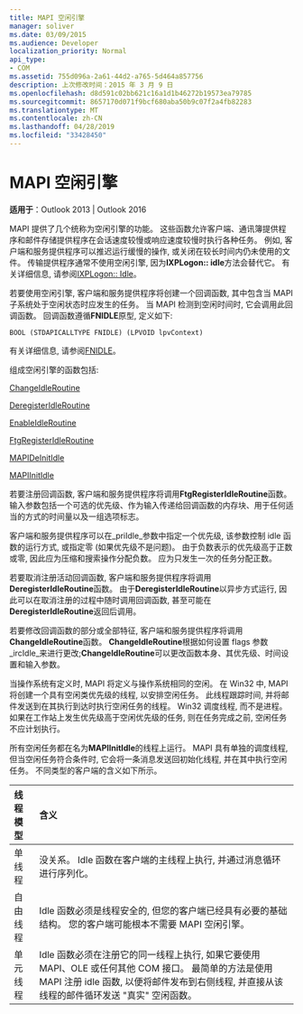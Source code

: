 ```yaml
---
title: MAPI 空闲引擎
manager: soliver
ms.date: 03/09/2015
ms.audience: Developer
localization_priority: Normal
api_type:
- COM
ms.assetid: 755d096a-2a61-44d2-a765-5d464a857756
description: 上次修改时间：2015 年 3 月 9 日
ms.openlocfilehash: d8d591c02bb621c16a1d1b46272b19573ea79785
ms.sourcegitcommit: 8657170d071f9bcf680aba50b9c07f2a4fb82283
ms.translationtype: MT
ms.contentlocale: zh-CN
ms.lasthandoff: 04/28/2019
ms.locfileid: "33428450"
---
```

# <a name="mapi-idle-engine"></a>MAPI 空闲引擎

  
  
**适用于**：Outlook 2013 | Outlook 2016 
  
MAPI 提供了几个统称为空闲引擎的功能。 这些函数允许客户端、通讯簿提供程序和邮件存储提供程序在会话速度较慢或响应速度较慢时执行各种任务。 例如, 客户端和服务提供程序可以推迟运行缓慢的操作, 或关闭在较长时间内仍未使用的文件。 传输提供程序通常不使用空闲引擎, 因为**IXPLogon:: idle**方法会替代它。 有关详细信息, 请参阅[IXPLogon:: Idle](ixplogon-idle.md)。
  
若要使用空闲引擎, 客户端和服务提供程序将创建一个回调函数, 其中包含当 MAPI 子系统处于空闲状态时应发生的任务。 当 MAPI 检测到空闲时间时, 它会调用此回调函数。 回调函数遵循**FNIDLE**原型, 定义如下: 
  
 `BOOL (STDAPICALLTYPE FNIDLE) (LPVOID lpvContext)`
  
有关详细信息, 请参阅[FNIDLE](fnidle.md)。
  
组成空闲引擎的函数包括:
  
[ChangeIdleRoutine](changeidleroutine.md)
  
[DeregisterIdleRoutine](deregisteridleroutine.md)
  
[EnableIdleRoutine](enableidleroutine.md)
  
[FtgRegisterIdleRoutine](ftgregisteridleroutine.md)
  
[MAPIDeInitIdle](mapideinitidle.md)
  
[MAPIInitIdle](mapiinitidle.md)
  
若要注册回调函数, 客户端和服务提供程序将调用**FtgRegisterIdleRoutine**函数。 输入参数包括一个可选的优先级、作为输入传递给回调函数的内存块、用于任何适当的方式的时间量以及一组选项标志。 
  
客户端和服务提供程序可以在_priIdle_参数中指定一个优先级, 该参数控制 idle 函数的运行方式, 或指定零 (如果优先级不是问题)。 由于负数表示的优先级高于正数或零, 因此应为压缩和搜索操作分配负数。 应为只发生一次的任务分配正数。 
  
若要取消注册活动回调函数, 客户端和服务提供程序将调用**DeregisterIdleRoutine**函数。 由于**DeregisterIdleRoutine**以异步方式运行, 因此可以在取消注册的过程中随时调用回调函数, 甚至可能在**DeregisterIdleRoutine**返回后调用。 
  
若要修改回调函数的部分或全部特征, 客户端和服务提供程序将调用**ChangeIdleRoutine**函数。 **ChangeIdleRoutine**根据如何设置 flags 参数_ircIdle_来进行更改;**ChangeIdleRoutine**可以更改函数本身、其优先级、时间设置和输入参数。 
  
当操作系统有定义时, MAPI 将定义与操作系统相同的空闲。 在 Win32 中, MAPI 将创建一个具有空闲类优先级的线程, 以安排空闲任务。 此线程跟踪时间, 并将邮件发送到在其执行到达时执行空闲任务的线程。 Win32 调度线程, 而不是进程。 如果在工作站上发生优先级高于空闲优先级的任务, 则在任务完成之前, 空闲任务不应计划执行。 
  
所有空闲任务都在名为**MAPIInitIdle**的线程上运行。 MAPI 具有单独的调度线程, 但当空闲任务符合条件时, 它会将一条消息发送回初始化线程, 并在其中执行空闲任务。 不同类型的客户端的含义如下所示。
  
|**线程模型**|**含义**|
|:-----|:-----|
|单线程  <br/> |没关系。 Idle 函数在客户端的主线程上执行, 并通过消息循环进行序列化。  <br/> |
|自由线程  <br/> |Idle 函数必须是线程安全的, 但您的客户端已经具有必要的基础结构。 您的客户端可能根本不需要 MAPI 空闲引擎。  <br/> |
|单元线程  <br/> |Idle 函数必须在注册它的同一线程上执行, 如果它要使用 MAPI、OLE 或任何其他 COM 接口。 最简单的方法是使用 MAPI 注册 idle 函数, 以便将邮件发布到右侧线程, 并直接从该线程的邮件循环发送 "真实" 空闲函数。  <br/> |
   

